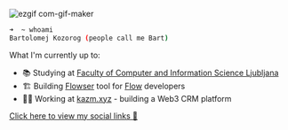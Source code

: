 
![ezgif com-gif-maker](https://github.com/bartolomej/bartolomej/assets/36109955/b34f63ba-ef88-4bf6-bc93-4d90be6b7916)


```bash
➜  ~ whoami       
Bartolomej Kozorog (people call me Bart)
```

What I'm currently up to:

- 📚 Studying at [Faculty of Computer and Information Science Ljubljana](https://www.uni-lj.si/academies_and_faculties/faculties/2013071111440959/)
- 🏗 Building [Flowser](https://github.com/onflowser/flowser) tool for [Flow](https://www.onflow.org/) developers
- 👨‍💻 Working at [kazm.xyz](https://kazm.xyz/) - building a Web3 CRM platform

[Click here to view my social links 👀](https://bio.link/bartolomej)
